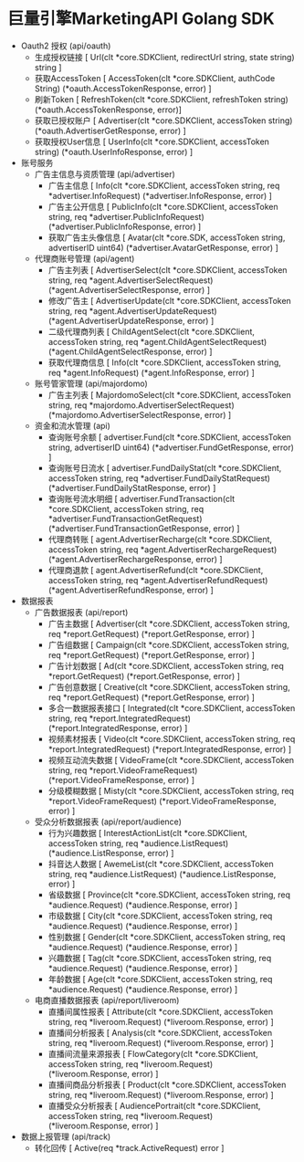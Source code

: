 # 巨量引擎MarketingAPI Golang SDK

- Oauth2 授权 (api/oauth)
  - 生成授权链接 [ Url(clt *core.SDKClient, redirectUrl string, state string) string ]
  - 获取AccessToken [ AccessToken(clt *core.SDKClient, authCode String) (*oauth.AccessTokenResponse, error) ]
  - 刷新Token [ RefreshToken(clt *core.SDKClient, refreshToken string) (*oauth.AccessTokenResponse, error)]
  - 获取已授权账户 [ Advertiser(clt *core.SDKClient, accessToken string) (*oauth.AdvertiserGetResponse, error) ]
  - 获取授权User信息 [ UserInfo(clt *core.SDKClient, accessToken string) (*oauth.UserInfoResponse, error) ]
- 账号服务
  - 广告主信息与资质管理 (api/advertiser)
    - 广告主信息 [ Info(clt *core.SDKClient, accessToken string, req *advertiser.InfoRequest) (*advertiser.InfoResponse, error) ]
    - 广告主公开信息 [ PublicInfo(clt *core.SDKClient, accessToken string, req *advertiser.PublicInfoRequest) (*advertiser.PublicInfoResponse, error) ]
    - 获取广告主头像信息 [ Avatar(clt *core.SDK, accessToken string, advertiserID uint64) (*advertiser.AvatarGetResponse, error) ] 
  - 代理商账号管理 (api/agent)
    - 广告主列表 [ AdvertiserSelect(clt *core.SDKClient, accessToken string, req *agent.AdvertiserSelectRequest) (*agent.AdvertiserSelectResponse, error) ] 
    - 修改广告主 [ AdvertiserUpdate(clt *core.SDKClient, accessToken string, req *agent.AdvertiserUpdateRequest) (*agent.AdvertiserUpdateResponse, error) ]
    - 二级代理商列表 [ ChildAgentSelect(clt *core.SDKClient, accessToken string, req *agent.ChildAgentSelectRequest) (*agent.ChildAgentSelectResponse, error) ]
    - 获取代理商信息 [ Info(clt *core.SDKClient, accessToken string, req *agent.InfoRequest) (*agent.InfoResponse, error) ] 
  - 账号管家管理 (api/majordomo)
    - 广告主列表 [ MajordomoSelect(clt *core.SDKClient, accessToken string, req *majordomo.AdvertiserSelectRequest) (*majordomo.AdvertiserSelectResponse, error) ]
  - 资金和流水管理 (api)
    - 查询账号余额 [ advertiser.Fund(clt *core.SDKClient, accessToken string, advertiserID uint64) (*advertiser.FundGetResponse, error) ]
    - 查询账号日流水 [ advertiser.FundDailyStat(clt *core.SDKClient, accessToken string, req *advertiser.FundDailyStatRequest) (*advertiser.FundDailyStatResponse, error) ]
    - 查询账号流水明细 [ advertiser.FundTransaction(clt *core.SDKClient, accessToken string, req *advertiser.FundTransactionGetRequest) (*advertiser.FundTransactionGetResponse, error) ]
    - 代理商转账 [ agent.AdvertiserRecharge(clt *core.SDKClient, accessToken string, req *agent.AdvertiserRechargeRequest) (*agent.AdvertiserRechargeResponse, error) ]
    - 代理商退款 [ agent.AdvertiserRefund(clt *core.SDKClient, accessToken string, req *agent.AdvertiserRefundRequest) (*agent.AdvertiserRefundResponse, error) ]
- 数据报表
  - 广告数据报表 (api/report)
    - 广告主数据 [ Advertiser(clt *core.SDKClient, accessToken string, req *report.GetRequest) (*report.GetResponse, error) ]
    - 广告组数据 [ Campaign(clt *core.SDKClient, accessToken string, req *report.GetRequest) (*report.GetResponse, error) ]
    - 广告计划数据 [ Ad(clt *core.SDKClient, accessToken string, req *report.GetRequest) (*report.GetResponse, error) ]
    - 广告创意数据 [ Creative(clt *core.SDKClient, accessToken string, req *report.GetRequest) (*report.GetResponse, error) ]
    - 多合一数据报表接口 [ Integrated(clt *core.SDKClient, accessToken string, req *report.IntegratedRequest) (*report.IntegratedResponse, error) ]
    - 视频素材报表 [ Video(clt *core.SDKClient, accessToken string, req *report.IntegratedRequest) (*report.IntegratedResponse, error) ]
    - 视频互动流失数据 [ VideoFrame(clt *core.SDKClient, accessToken string, req *report.VideoFrameRequest) (*report.VideoFrameResponse, error) ]
    - 分级模糊数据 [ Misty(clt *core.SDKClient, accessToken string, req *report.VideoFrameRequest) (*report.VideoFrameResponse, error) ]
  - 受众分析数据报表 (api/report/audience)
    - 行为兴趣数据 [ InterestActionList(clt *core.SDKClient, accessToken string, req *audience.ListRequest) (*audience.ListResponse, error) ]
    - 抖音达人数据 [ AwemeList(clt *core.SDKClient, accessToken string, req *audience.ListRequest) (*audience.ListResponse, error) ] 
    - 省级数据 [ Province(clt *core.SDKClient, accessToken string, req *audience.Request) (*audience.Response, error) ]
    - 市级数据 [ City(clt *core.SDKClient, accessToken string, req *audience.Request) (*audience.Response, error) ]
    - 性别数据 [ Gender(clt *core.SDKClient, accessToken string, req *audience.Request) (*audience.Response, error) ]
    - 兴趣数据 [ Tag(clt *core.SDKClient, accessToken string, req *audience.Request) (*audience.Response, error) ]
    - 年龄数据 [ Age(clt *core.SDKClient, accessToken string, req *audience.Request) (*audience.Response, error) ]
  - 电商直播数据报表 (api/report/liveroom)
    - 直播间属性报表 [ Attribute(clt *core.SDKClient, accessToken string, req *liveroom.Request) (*liveroom.Response, error) ]
    - 直播间分析报表 [ Analysis(clt *core.SDKClient, accessToken string, req *liveroom.Request) (*liveroom.Response, error) ]
    - 直播间流量来源报表 [ FlowCategory(clt *core.SDKClient, accessToken string, req *liveroom.Request) (*liveroom.Response, error) ]
    - 直播间商品分析报表 [ Product(clt *core.SDKClient, accessToken string, req *liveroom.Request) (*liveroom.Response, error) ]
    - 直播受众分析报表 [ AudiencePortrait(clt *core.SDKClient, accessToken string, req *liveroom.Request) (*liveroom.Response, error) ]
- 数据上报管理 (api/track)
  - 转化回传 [ Active(req *track.ActiveRequest) error ]
